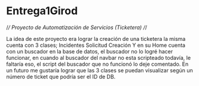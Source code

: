 # Entrega1Girod

/*/ Proyecto de Automatización de Servicios (Ticketera) /*/

La idea de este proyecto era lograr la creación de una ticketera
la misma cuenta con 3 clases;
Incidentes
Solicitud
Creación
Y en su Home cuenta con un buscador en la base de datos, el buscador
no lo logré hacer funcionar, en cuando al buscador del navbar no esta
scripteado todavía, le faltaría eso, el script del buscador que no funcionó
lo deje comentado.
En un futuro me gustaría lograr que las 3 clases se puedan visualizar según
un número de ticket que podría ser el ID de DB.
